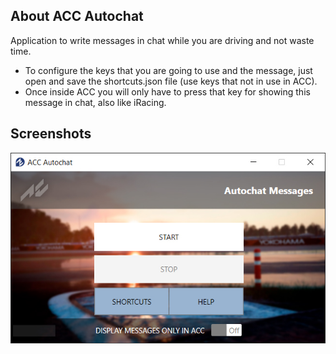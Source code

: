 ## About ACC Autochat

Application to write messages in chat while you are driving and not waste time.

- To configure the keys that you are going to use and the message, just open and save the shortcuts.json file (use keys that not in use in ACC).
- Once inside ACC you will only have to press that key for showing this message in chat, also like iRacing.

## Screenshots

![screenshot](/screenshot.jpg)
